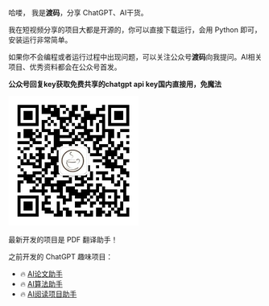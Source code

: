 哈喽， 我是**渡码**，分享 ChatGPT、AI干货。

我在短视频分享的项目大都是开源的，你可以直接下载运行，会用 Python 即可，安装运行非常简单。

如果你不会编程或者运行过程中出现问题，可以关注公众号**渡码**向我提问。AI相关项目、优秀资料都会在公众号首发。

**公众号回复key获取免费共享的chatgpt api key国内直接用，免魔法**

<img  src="./duma.jpeg">

最新开发的项目是 PDF 翻译助手！

之前开发的 ChatGPT 趣味项目：

* 🔥 [AI论文助手](https://github.com/duma-repo/academi-kit)
* 🔥 [AI算法助手](https://github.com/duma-repo/chat-algo)
* 🔥 [AI阅读项目助手](https://github.com/duma-repo/ai_code_reader)


